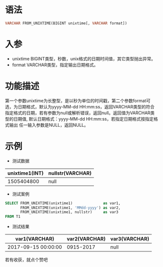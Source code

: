 # 语法

```sql
VARCHAR FROM_UNIXTIME(BIGINT unixtime[, VARCHAR format])
```

# 入参

- unixtime BIGINT类型，秒数，unix格式的日期时间值，其它类型抛出异常。
- format VARCHAR类型，指定输出日期格式。

# 功能描述

第一个参数unixtime为长整型，是以秒为单位的时间戳，第二个参数format可选，为日期格式，默认为yyyy-MM-dd HH:mm:ss，返回VARCHAR类型的符合指定格式的日期，若有参数为null或解析错误，返回null。返回值为VARCHAR类型的日期值, 默认日期格式：yyyy-MM-dd HH:mm:ss，若指定日期格式按指定格式输出 任一输入参数是NULL，返回NULL。

# 示例

- 测试数据

| unixtime1(INT) | nullstr(VARCHAR) |
| --- | --- |
| 1505404800 | null |

- 测试案例

```sql
SELECT FROM_UNIXTIME(unixtime1)              as var1,
       FROM_UNIXTIME(unixtime1, 'MMdd-yyyy') as var2,
       FROM_UNIXTIME(unixtime1, nullstr)     as var3
FROM T1
```

- 测试结果

| var1(VARCHAR) | var2(VARCHAR) | var3(VARCHAR) |
| --- | --- | --- |
| 2017-09-15 00:00:00 | 0915-2017 | null |

若有收获，就点个赞吧


